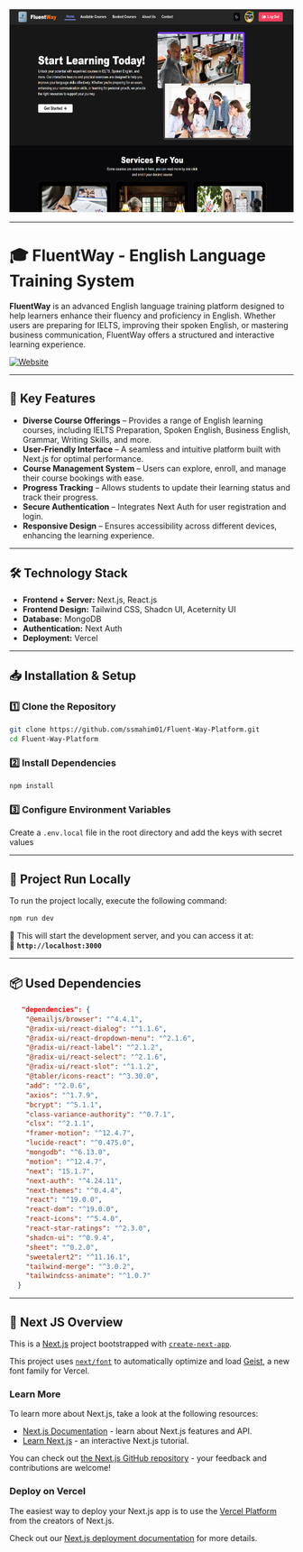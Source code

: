 <div align="center">
  <img width="100%" height="360" src="/public/assets/fluent-way.png" />
</div>

---

# 🎓 FluentWay - English Language Training System

**FluentWay** is an advanced English language training platform designed to help learners enhance their fluency and proficiency in English. Whether users are preparing for IELTS, improving their spoken English, or mastering business communication, FluentWay offers a structured and interactive learning experience.

[![Website](https://img.shields.io/badge/Live%20Demo-Fluent%20Way%20-brightgreen)](https://fluent-way.vercel.app)

---

## 🚀 **Key Features**  

- **Diverse Course Offerings** – Provides a range of English learning courses, including IELTS Preparation, Spoken English, Business English, Grammar, Writing Skills, and more.  
- **User-Friendly Interface** – A seamless and intuitive platform built with Next.js for optimal performance.  
- **Course Management System** – Users can explore, enroll, and manage their course bookings with ease.  
- **Progress Tracking** – Allows students to update their learning status and track their progress.  
- **Secure Authentication** – Integrates Next Auth for user registration and login.  
- **Responsive Design** – Ensures accessibility across different devices, enhancing the learning experience.

---

## 🛠️ **Technology Stack**  

- **Frontend + Server:** Next.js, React.js
- **Frontend Design:** Tailwind CSS, Shadcn UI, Aceternity UI
- **Database:** MongoDB  
- **Authentication:** Next Auth
- **Deployment:** Vercel

---

## 📥 Installation & Setup

### 1️⃣ Clone the Repository
```sh
git clone https://github.com/ssmahim01/Fluent-Way-Platform.git
cd Fluent-Way-Platform
```

### 2️⃣ Install Dependencies
```sh
npm install
```

### 3️⃣ Configure Environment Variables
Create a `.env.local` file in the root directory and add the keys with secret values

---

## 🏃 Project Run Locally

To run the project locally, execute the following command:

```sh
npm run dev
```

🔹 This will start the development server, and you can access it at:  
📌 **`http://localhost:3000`**  

---

## 📦 Used Dependencies

```json
   "dependencies": {
    "@emailjs/browser": "^4.4.1",
    "@radix-ui/react-dialog": "^1.1.6",
    "@radix-ui/react-dropdown-menu": "^2.1.6",
    "@radix-ui/react-label": "^2.1.2",
    "@radix-ui/react-select": "^2.1.6",
    "@radix-ui/react-slot": "^1.1.2",
    "@tabler/icons-react": "^3.30.0",
    "add": "^2.0.6",
    "axios": "^1.7.9",
    "bcrypt": "^5.1.1",
    "class-variance-authority": "^0.7.1",
    "clsx": "^2.1.1",
    "framer-motion": "^12.4.7",
    "lucide-react": "^0.475.0",
    "mongodb": "^6.13.0",
    "motion": "^12.4.7",
    "next": "15.1.7",
    "next-auth": "^4.24.11",
    "next-themes": "^0.4.4",
    "react": "^19.0.0",
    "react-dom": "^19.0.0",
    "react-icons": "^5.4.0",
    "react-star-ratings": "^2.3.0",
    "shadcn-ui": "^0.9.4",
    "sheet": "^0.2.0",
    "sweetalert2": "^11.16.1",
    "tailwind-merge": "^3.0.2",
    "tailwindcss-animate": "^1.0.7"
  }
```
---

## 🔧 Next JS Overview

This is a [Next.js](https://nextjs.org) project bootstrapped with [`create-next-app`](https://github.com/vercel/next.js/tree/canary/packages/create-next-app).

This project uses [`next/font`](https://nextjs.org/docs/app/building-your-application/optimizing/fonts) to automatically optimize and load [Geist](https://vercel.com/font), a new font family for Vercel.

### Learn More

To learn more about Next.js, take a look at the following resources:

- [Next.js Documentation](https://nextjs.org/docs) - learn about Next.js features and API.
- [Learn Next.js](https://nextjs.org/learn) - an interactive Next.js tutorial.

You can check out [the Next.js GitHub repository](https://github.com/vercel/next.js) - your feedback and contributions are welcome!

### Deploy on Vercel

The easiest way to deploy your Next.js app is to use the [Vercel Platform](https://vercel.com/new?utm_medium=default-template&filter=next.js&utm_source=create-next-app&utm_campaign=create-next-app-readme) from the creators of Next.js.

Check out our [Next.js deployment documentation](https://nextjs.org/docs/app/building-your-application/deploying) for more details.